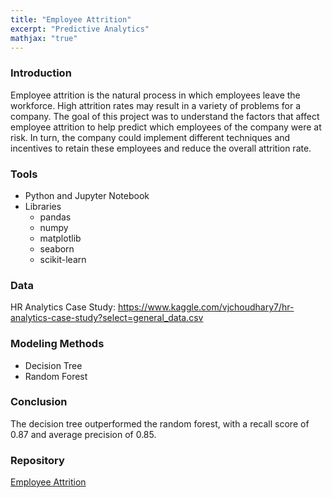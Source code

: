 ```yaml
---
title: "Employee Attrition"
excerpt: "Predictive Analytics"
mathjax: "true"
---
```


### Introduction
Employee attrition is the natural process in which employees leave the workforce. High attrition rates may result in a variety of problems for a company. The goal of this project was to understand the factors that affect employee attrition to help predict which employees of the company were at risk. In turn, the company could implement different techniques and incentives to retain these employees and reduce the overall attrition rate.  
 
### Tools
* Python and Jupyter Notebook 
* Libraries
  * pandas
  * numpy
  * matplotlib
  * seaborn
  * scikit-learn

### Data
HR Analytics Case Study: https://www.kaggle.com/vjchoudhary7/hr-analytics-case-study?select=general_data.csv

### Modeling Methods
* Decision Tree
* Random Forest

### Conclusion
The decision tree outperformed the random forest, with a recall score of 0.87 and average precision of 0.85.  

### Repository
[Employee Attrition](https://github.com/afemal/Employee_Attrition)
